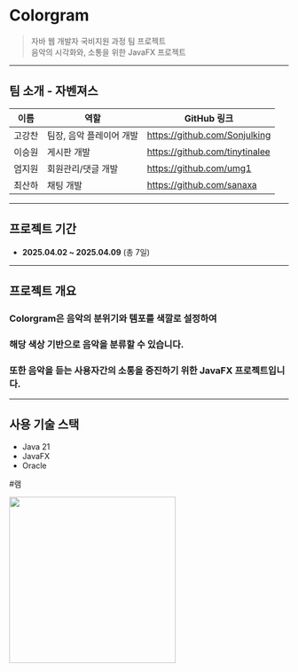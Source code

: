 # Colorgram
> 자바 웹 개발자 국비지원 과정 팀 프로젝트  
> 음악의 시각화와, 소통을 위한 JavaFX 프로젝트  

---

## 팀 소개 - 자벤져스
|  이름  |          역할            |          GitHub 링크           |
|--------|--------------------------|--------------------------------|
| 고강찬 | 팀장, 음악 플레이어 개발 | https://github.com/Sonjulking  |
| 이승원 |       게시판 개발        | https://github.com/tinytinalee |
| 엄지원 |    회원관리/댓글 개발    | https://github.com/umg1        |
| 최산하 |        채팅 개발         | https://github.com/sanaxa      |

---

## 프로젝트 기간
- **2025.04.02 ~ 2025.04.09** (총 7일)

---

## 프로젝트 개요
### **Colorgram**은 음악의 분위기와 템포를 색깔로 설정하여  
### 해당 색상 기반으로 음악을 분류할 수 있습니다.  
### 또한 음악을 듣는 사용자간의 소통을 증진하기 위한 JavaFX 프로젝트입니다.

---

## 사용 기술 스택
- Java 21
- JavaFX
- Oracle

#램
<div align="left">
  <img src="https://github.com/user-attachments/assets/b3989ca7-ebdf-427c-a01b-f96f12812216" width="300"/>
</div>


